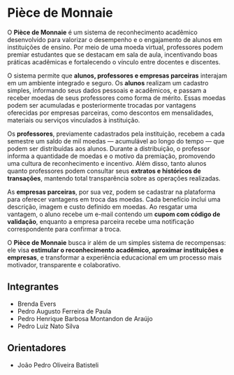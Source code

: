 # Pièce de Monnaie

O **Pièce de Monnaie** é um sistema de reconhecimento acadêmico desenvolvido para valorizar o desempenho e o engajamento de alunos em instituições de ensino. Por meio de uma moeda virtual, professores podem premiar estudantes que se destacam em sala de aula, incentivando boas práticas acadêmicas e fortalecendo o vínculo entre docentes e discentes.

O sistema permite que **alunos, professores e empresas parceiras** interajam em um ambiente integrado e seguro. Os **alunos** realizam um cadastro simples, informando seus dados pessoais e acadêmicos, e passam a receber moedas de seus professores como forma de mérito. Essas moedas podem ser acumuladas e posteriormente trocadas por vantagens oferecidas por empresas parceiras, como descontos em mensalidades, materiais ou serviços vinculados à instituição.

Os **professores**, previamente cadastrados pela instituição, recebem a cada semestre um saldo de mil moedas — acumulável ao longo do tempo — que podem ser distribuídas aos alunos. Durante a distribuição, o professor informa a quantidade de moedas e o motivo da premiação, promovendo uma cultura de reconhecimento e incentivo. Além disso, tanto alunos quanto professores podem consultar seus **extratos e históricos de transações**, mantendo total transparência sobre as operações realizadas.

As **empresas parceiras**, por sua vez, podem se cadastrar na plataforma para oferecer vantagens em troca das moedas. Cada benefício inclui uma descrição, imagem e custo definido em moedas. Ao resgatar uma vantagem, o aluno recebe um e-mail contendo um **cupom com código de validação**, enquanto a empresa parceira recebe uma notificação correspondente para confirmar a troca.

O **Pièce de Monnaie** busca ir além de um simples sistema de recompensas: ele visa **estimular o reconhecimento acadêmico, aproximar instituições e empresas**, e transformar a experiência educacional em um processo mais motivador, transparente e colaborativo.


## Integrantes
* Brenda Evers
* Pedro Augusto Ferreira de Paula
* Pedro Henrique Barbosa Montandon de Araújo
* Pedro Luiz Nato Silva

## Orientadores
* João Pedro Oliveira Batisteli
